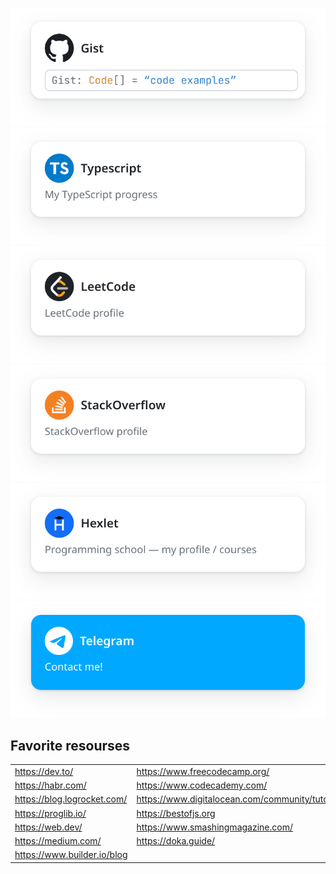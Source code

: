 [![1](./ContentDialog-3.svg)](https://gist.github.com/Git-I985)
[![2](./ContentDialog.svg)](https://github.com/issues?q=is%3Aissue+author%3AGit-I985+repo%3Atype-challenges%2Ftype-challenges)
[![3](./ContentDialog-1.svg)](https://leetcode.com/Git-I985/)
[![4](./ContentDialog-2.svg)](https://stackoverflow.com/users/16434729/young-developer)
[![4](./ContentDialog-4.svg)](https://ru.hexlet.io/u/edw4rdk/courses)
[![4](./ContentDialog-5.svg)](https://t.me/Kalihman)

## Favorite resourses

<table>
            <tbody>
                <tr>
                    <td><a href="https://dev.to/">https://dev.to/</a></td>
                    <td>
                        <a href="https://www.freecodecamp.org/"
                            >https://www.freecodecamp.org/</a
                        >
                    </td>
                </tr>
                <tr>
                    <td><a href="https://habr.com/">https://habr.com/</a></td>
                    <td>
                        <a href="https://www.codecademy.com/"
                            >https://www.codecademy.com/</a
                        >
                    </td>
                </tr>
                <tr>
                    <td>
                        <a href="https://blog.logrocket.com/"
                            >https://blog.logrocket.com/</a
                        >
                    </td>
                    <td>
                        <a href="https://www.digitalocean.com/community/tutorials"
                            >https://www.digitalocean.com/community/tutorials</a
                        >
                    </td>
                </tr>
                <tr>
                    <td><a href="https://proglib.io/">https://proglib.io/</a></td>
                    <td><a href="https://bestofjs.org">https://bestofjs.org</a></td>
                </tr>
                <tr>
                    <td><a href="https://web.dev/">https://web.dev/</a></td>
                    <td>
                        <a href="https://www.smashingmagazine.com/"
                            >https://www.smashingmagazine.com/</a
                        >
                    </td>
                </tr>
                <tr>
                    <td><a href="https://medium.com/">https://medium.com/</a></td>
                    <td><a href="https://doka.guide/">https://doka.guide/</a></td>
                </tr>
                <tr>
                    <td>
                        <a href="https://www.builder.io/blog"
                            >https://www.builder.io/blog</a
                        >
                    </td>
                    <td>
                    </td>
                </tr>
            </tbody>
        </table>

<!--
## Projects in which I participated

| category                                                  | Project                                                                      | Role                                                                                          |
|-----------------------------------------------------------|------------------------------------------------------------------------------|-----------------------------------------------------------------------------------------------|
| DeFi, Crypto, Trading, huge trading platform content site | [PrimeXBT](https://primexbt.com)                                             | frontend developer long time support                                                          |
| DeFi, Crypto, Trading                                     | [TurboXBT](https://turboxbt.com)                                             | frontend developer, long time support                                                         |
| Marketing agency                                          | [PrimeAds](https://primeads.io/)                                             | main frontend developer                                                                       | 
| DeFi, Crypto, Trading, trading platform content site      | [PXBT](https://pxbt.eu)                                                      | Gatsby.js, React,  SSG, DeFi, main frontend developer                                         |
| DeFi, Crypto, Trading, Buy Crypto                         | [Baksta](https://baksta.com/)                                                | Gatsby.js, React, SSG, DeFi, project setup, Crypto                                            |
| DeFi, Crypto, Trading, marketing landing                  | [PrimeXBT landing](https://start.primexbt.com/)                              | Gatsby.js, React,  SSG, DeFi, main frontend developer                                         |
| DeFi, Crypto, Trading, marketing landing                  | [PrimeXBT landing Copy-Trading](https://start.primexbt.com/strategy-manager) | Gatsby.js, React,  SSG, DeFi, main frontend developer                                         |
| Software develop agency landing                           | [Release Candidate](https://rc-technologies.com/)                            | main frontend developer                                                                       |
| CRM                                                       | [amoCRM](https://www.amocrm.ru/)                                             | backend php developer, internal automation                                                    |
| DeFi, Crypto, Trading                                     | [Whale Digital Services](https://whale-ds.com/)                              | frontend support                                                                              |
| Motorola radio stations licenses shop                     | [Motorola License](https://motorola-license.ru/)                             | PHP developer support, Tinkoff bank private API integration                                   |
| radio stations software FTP server frontend               | [RADIOSOFTWARE.ONLINE](https://radiosoftware.online/)                        | PHP, Apache SSI (Server Side Includes, Yandex Metrika, Google Analytics, FTP Server frontend) |
| -                                                         | [Art-Active](https://www.art-active.ru/)                                     | PHP, Wordpress, support, freelance                                                            |
-->
